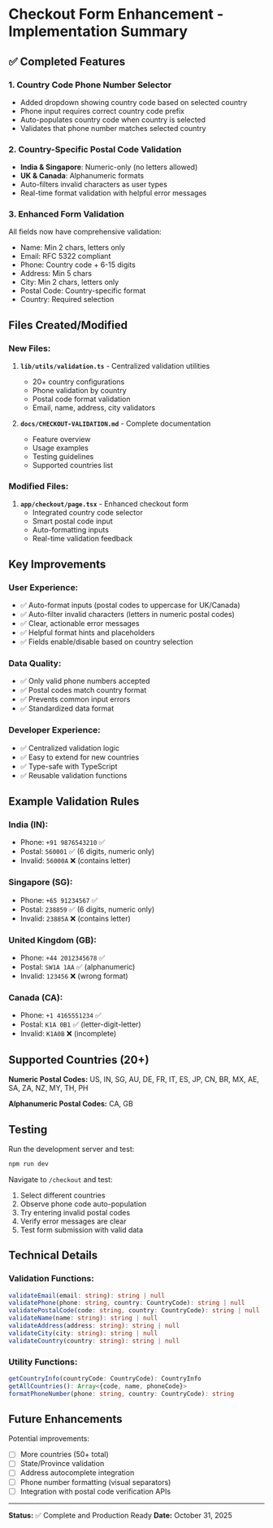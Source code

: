 # Checkout Form Enhancement - Implementation Summary

## ✅ Completed Features

### 1. Country Code Phone Number Selector

- Added dropdown showing country code based on selected country
- Phone input requires correct country code prefix
- Auto-populates country code when country is selected
- Validates that phone number matches selected country

### 2. Country-Specific Postal Code Validation

- **India & Singapore**: Numeric-only (no letters allowed)
- **UK & Canada**: Alphanumeric formats
- Auto-filters invalid characters as user types
- Real-time format validation with helpful error messages

### 3. Enhanced Form Validation

All fields now have comprehensive validation:

- Name: Min 2 chars, letters only
- Email: RFC 5322 compliant
- Phone: Country code + 6-15 digits
- Address: Min 5 chars
- City: Min 2 chars, letters only
- Postal Code: Country-specific format
- Country: Required selection

## Files Created/Modified

### New Files:

1. **`lib/utils/validation.ts`** - Centralized validation utilities

   - 20+ country configurations
   - Phone validation by country
   - Postal code format validation
   - Email, name, address, city validators

2. **`docs/CHECKOUT-VALIDATION.md`** - Complete documentation
   - Feature overview
   - Usage examples
   - Testing guidelines
   - Supported countries list

### Modified Files:

1. **`app/checkout/page.tsx`** - Enhanced checkout form
   - Integrated country code selector
   - Smart postal code input
   - Auto-formatting inputs
   - Real-time validation feedback

## Key Improvements

### User Experience:

- ✅ Auto-format inputs (postal codes to uppercase for UK/Canada)
- ✅ Auto-filter invalid characters (letters in numeric postal codes)
- ✅ Clear, actionable error messages
- ✅ Helpful format hints and placeholders
- ✅ Fields enable/disable based on country selection

### Data Quality:

- ✅ Only valid phone numbers accepted
- ✅ Postal codes match country format
- ✅ Prevents common input errors
- ✅ Standardized data format

### Developer Experience:

- ✅ Centralized validation logic
- ✅ Easy to extend for new countries
- ✅ Type-safe with TypeScript
- ✅ Reusable validation functions

## Example Validation Rules

### India (IN):

- Phone: `+91 9876543210` ✅
- Postal: `560001` ✅ (6 digits, numeric only)
- Invalid: `56000A` ❌ (contains letter)

### Singapore (SG):

- Phone: `+65 91234567` ✅
- Postal: `238859` ✅ (6 digits, numeric only)
- Invalid: `23885A` ❌ (contains letter)

### United Kingdom (GB):

- Phone: `+44 2012345678` ✅
- Postal: `SW1A 1AA` ✅ (alphanumeric)
- Invalid: `123456` ❌ (wrong format)

### Canada (CA):

- Phone: `+1 4165551234` ✅
- Postal: `K1A 0B1` ✅ (letter-digit-letter)
- Invalid: `K1A0B` ❌ (incomplete)

## Supported Countries (20+)

**Numeric Postal Codes:**
US, IN, SG, AU, DE, FR, IT, ES, JP, CN, BR, MX, AE, SA, ZA, NZ, MY, TH, PH

**Alphanumeric Postal Codes:**
CA, GB

## Testing

Run the development server and test:

```bash
npm run dev
```

Navigate to `/checkout` and test:

1. Select different countries
2. Observe phone code auto-population
3. Try entering invalid postal codes
4. Verify error messages are clear
5. Test form submission with valid data

## Technical Details

### Validation Functions:

```typescript
validateEmail(email: string): string | null
validatePhone(phone: string, country: CountryCode): string | null
validatePostalCode(code: string, country: CountryCode): string | null
validateName(name: string): string | null
validateAddress(address: string): string | null
validateCity(city: string): string | null
validateCountry(country: string): string | null
```

### Utility Functions:

```typescript
getCountryInfo(countryCode: CountryCode): CountryInfo
getAllCountries(): Array<{code, name, phoneCode}>
formatPhoneNumber(phone: string, country: CountryCode): string
```

## Future Enhancements

Potential improvements:

- [ ] More countries (50+ total)
- [ ] State/Province validation
- [ ] Address autocomplete integration
- [ ] Phone number formatting (visual separators)
- [ ] Integration with postal code verification APIs

---

**Status:** ✅ Complete and Production Ready
**Date:** October 31, 2025
